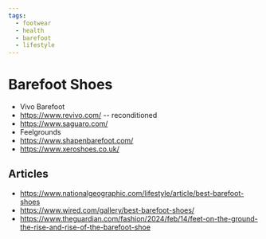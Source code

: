```yaml
---
tags:
  - footwear
  - health
  - barefoot
  - lifestyle
---
```


# Barefoot Shoes

- Vivo Barefoot
- https://www.revivo.com/ -- reconditioned
- https://www.saguaro.com/
- Feelgrounds
- https://www.shapenbarefoot.com/
- https://www.xeroshoes.co.uk/

## Articles

- https://www.nationalgeographic.com/lifestyle/article/best-barefoot-shoes
- https://www.wired.com/gallery/best-barefoot-shoes/
- https://www.theguardian.com/fashion/2024/feb/14/feet-on-the-ground-the-rise-and-rise-of-the-barefoot-shoe

